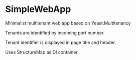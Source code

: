# SimpleWebApp
Minimalist multitenant web app based on Yeast.Multitenancy

Tenants are identified by incoming port number.

Tenant identifier is displayed in page title and header.

Uses StructureMap as DI container.